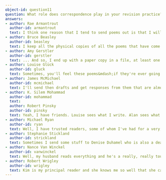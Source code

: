```yaml
---
object-id: question11    
question: What role does correspondence play in your revision practice?
answers:
- author: Rae Armantrout
  author-id: armantrout
  text: I think one reason that I tend to send poems out is that I will be dissatisfied and fool with things forever unless somebody goes, "Hey, that's good." 
- author: Bruce Beasley
  author-id: beasley
  text: I keep all the physical copies of all the poems that have come back from the people I've shown them to, which I use a lot in revising. We read all of each other's work. We tend to read each other's work when we reach the point we call "exhausting our resources," which means that you've revised enough that there is nothing in the draft that makes you&mdash;that you know you could improve. You've reached the point where you've done everything you can to it, and it's time to get somebody else's feedback. Suzanne will read my work, and she's a really great reader, and give me really honest feedback on what's working well and what needs work. And then I have, I don't know, four or five friends that I tend to share my work with. Usually after Suzanne has read it and I've revised it further, I'll send to them.
- author: Amy Gerstler
  author-id: gerstler
  text: ... And so, I end up with a paper copy in a file, at least one. And also at that point, I'm usually trying to bribe a couple of friends in to reading it before I send it off. So, I'm either emailing them, or handing them a copy. 
- author: Louise Glück
  author-id: gluck
  text: Sometimes, you'll feel these poems&mdash;if they're ever going to be understood by anyone&mdash;will be understood by X. And you're usually right&mdash;when X says, "This won't do," you trust it, because the person is basically on the side of the work. Whereas if you show it to somebody who, from the outset, says, "This is just a disaster"&mdash;you know, it's too late to unwrite it. It's going to get written, and you could suppress it if you wanted, but… So, it's shifted. I mean, there are certain people who have been constant for a very long time. Kathy Davis has been stratospherically helpful, and I like working on her novels. I learned a lot from working on prose.
- author: James McMichael
  author-id: mcmichael
  text: I'll send then drafts and get responses from them that are almost always helpful. And they're helpful in terms, less of my being able to meet what they might have preferred, to having what they've said to me help me prefer what happens once I make the revisions.
- author: K. Silem Mohammad
  author-id: mohammad
  text: 
  author: Robert Pinsky 
  author-id: pinsky
  text: Yeah, I have friends. Louise sees what I write. Alan sees what I write. And maybe Gail Mazur. Different times of my life there have been different friends&mdash;always somebody around. Jim Olson. Sometimes I email things to Jim.
- author: Michael Ryan
  author-id: ryan
  text: Well, I have trusted readers, some of whom I've had for a very, very long time. I think what you want in a reader is somebody who loves your work-and maybe loves you-but will tell you the truth about a piece. Even to the point of saying, "This really doesn't work at all, and belongs in the bone pile," but who will tell you, at every place, what doesn't work for them. And you can get a group of these responses, and you can see which ones are useful. I've changed things because of those responses, but I also have not changed things.
- author: Stephanie Stickland
  author-id: strickland
  text: Sometimes I send some stuff to Denise Duhamel who is also a dear friend, but mostly, after it's almost sort of done.
- author: Nance Van Winckel
  author-id: vanwinckel
  text: Well, my husband reads everything and he's a really, really tough critic-really, really tough. It's very good, but&#8230; he's a smart reader and he also kind of know what I'm capable of, and if I don't measure up, he'll tell me. I [also] have a couple of fiction writer friends that I have shared work with.
- author: Robert Wrigley
  author-id: wrigley
  text: Kim is my principal reader and she knows me so well that she can tell when she needs to be supportive and can tell when she needs to be mean. Sometimes, you just need to have a kick in the pants. But she's also the one who says, "Okay, here's where you need to open it up, right here, right in this spot," and she's almost invariably correct. "Oh yeah, you're right. I need to develop that spot. I need to go somewhere else. I need to bring some other kind of image, some other kind of a reference." I have a couple of friends that I will send poems to on occasion. Dorianne Laux has looked at poems for me, and Henry Carlile, who lives over in Portland, a wonder poet. On a couple of occasions, Phil Levine has looked at some things for me. But mostly no. I don't have that kind of network of other writers.
---
```

